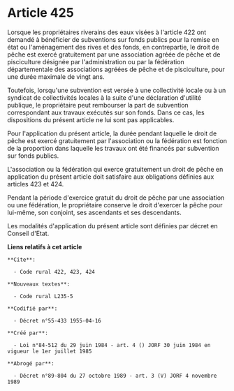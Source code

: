 # Article 425

Lorsque les propriétaires riverains des eaux visées à l'article 422 ont demandé à bénéficier de subventions sur fonds publics
pour la remise en état ou l'aménagement des rives et des fonds, en contrepartie, le droit de pêche est exercé gratuitement
par une association agréée de pêche et de pisciculture désignée par l'administration ou par la fédération départementale des
associations agréées de pêche et de pisciculture, pour une durée maximale de vingt ans.

Toutefois, lorsqu'une subvention est versée à une collectivité locale ou à un syndicat de collectivités locales à la suite
d'une déclaration d'utilité publique, le propriétaire peut rembourser la part de subvention correspondant aux travaux
exécutés sur son fonds. Dans ce cas, les dispositions du présent article ne lui sont pas applicables.

Pour l'application du présent article, la durée pendant laquelle le droit de pêche est exercé gratuitement par l'association
ou la fédération est fonction de la proportion dans laquelle les travaux ont été financés par subvention sur fonds publics.

L'association ou la fédération qui exerce gratuitement un droit de pêche en application du présent article doit satisfaire
aux obligations définies aux articles 423 et 424.

Pendant la période d'exercice gratuit du droit de pêche par une association ou une fédération, le propriétaire conserve le
droit d'exercer la pêche pour lui-même, son conjoint, ses ascendants et ses descendants.

Les modalités d'application du présent article sont définies par décret en Conseil d'Etat.

**Liens relatifs à cet article**

	**Cite**:

	  - Code rural 422, 423, 424

	**Nouveaux textes**:

	  - Code rural L235-5

	**Codifié par**:

	  - Décret n°55-433 1955-04-16

	**Créé par**:

	  - Loi n°84-512 du 29 juin 1984 - art. 4 () JORF 30 juin 1984 en vigueur le 1er juillet 1985

	**Abrogé par**:

	  - Décret n°89-804 du 27 octobre 1989 - art. 3 (V) JORF 4 novembre 1989
